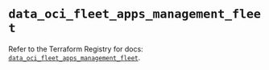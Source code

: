 # `data_oci_fleet_apps_management_fleet`

Refer to the Terraform Registry for docs: [`data_oci_fleet_apps_management_fleet`](https://registry.terraform.io/providers/oracle/oci/7.19.0/docs/data-sources/fleet_apps_management_fleet).
